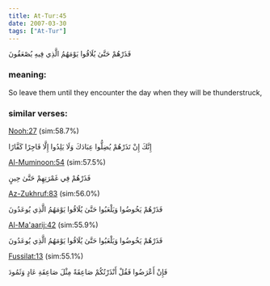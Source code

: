 ```yaml
---
title: At-Tur:45
date: 2007-03-30
tags: ["At-Tur"]
---
```

فَذَرْهُمْ حَتَّىٰ يُلَاقُوا يَوْمَهُمُ الَّذِي فِيهِ يُصْعَقُونَ
### meaning: 
So leave them until they encounter the day when they will be thunderstruck,
### similar verses: 

[Nooh:27](/71/27) (sim:58.7%)

إِنَّكَ إِنْ تَذَرْهُمْ يُضِلُّوا عِبَادَكَ وَلَا يَلِدُوا إِلَّا فَاجِرًا كَفَّارًا

[Al-Muminoon:54](/23/54) (sim:57.5%)

فَذَرْهُمْ فِي غَمْرَتِهِمْ حَتَّىٰ حِينٍ

[Az-Zukhruf:83](/43/83) (sim:56.0%)

فَذَرْهُمْ يَخُوضُوا وَيَلْعَبُوا حَتَّىٰ يُلَاقُوا يَوْمَهُمُ الَّذِي يُوعَدُونَ

[Al-Ma'aarij:42](/70/42) (sim:55.9%)

فَذَرْهُمْ يَخُوضُوا وَيَلْعَبُوا حَتَّىٰ يُلَاقُوا يَوْمَهُمُ الَّذِي يُوعَدُونَ

[Fussilat:13](/41/13) (sim:55.1%)

فَإِنْ أَعْرَضُوا فَقُلْ أَنْذَرْتُكُمْ صَاعِقَةً مِثْلَ صَاعِقَةِ عَادٍ وَثَمُودَ
